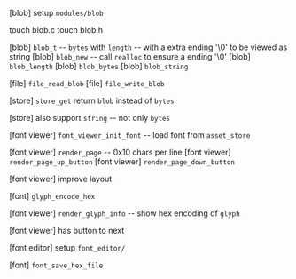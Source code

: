 [blob] setup `modules/blob`

touch blob.c
touch blob.h

[blob] `blob_t` -- `bytes` with `length` -- with a extra ending '\0' to be viewed as string
[blob] `blob_new` -- call `realloc` to ensure a ending '\0'
[blob] `blob_length`
[blob] `blob_bytes`
[blob] `blob_string`

[file] `file_read_blob`
[file] `file_write_blob`

[store] `store_get` return `blob` instead of `bytes`

[store] also support `string` -- not only `bytes`

[font viewer] `font_viewer_init_font` -- load font from `asset_store`

[font viewer] `render_page` -- 0x10 chars per line
[font viewer] `render_page_up_button`
[font viewer] `render_page_down_button`

[font viewer] improve layout

[font] `glyph_encode_hex`

[font viewer] `render_glyph_info` -- show hex encoding of `glyph`

[font viewer] has button to next

[font editor] setup `font_editor/`

[font] `font_save_hex_file`
